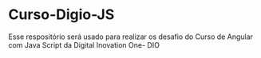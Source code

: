 # Curso-Digio-JS

Esse respositório será usado para realizar os desafio do Curso de Angular com Java Script da Digital Inovation One- DIO
